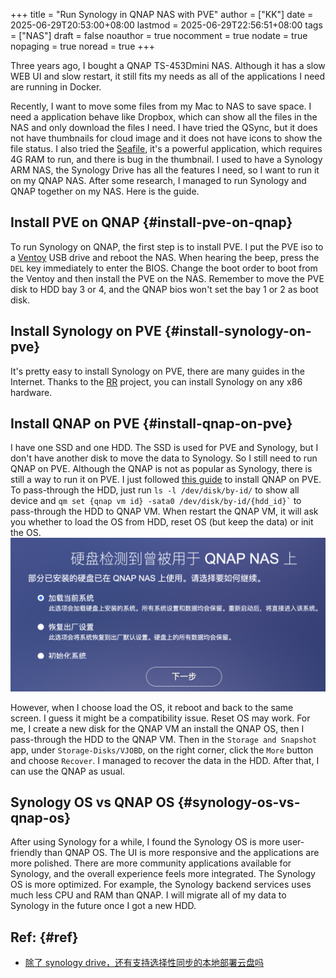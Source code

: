 +++
title = "Run Synology in QNAP NAS with PVE"
author = ["KK"]
date = 2025-06-29T20:53:00+08:00
lastmod = 2025-06-29T22:56:51+08:00
tags = ["NAS"]
draft = false
noauthor = true
nocomment = true
nodate = true
nopaging = true
noread = true
+++

Three years ago, I bought a QNAP TS-453Dmini NAS. Although it has a slow WEB UI and slow restart, it still fits my needs as all of the applications I need are running in Docker.

Recently, I want to move some files from my Mac to NAS to save space. I need a application behave like Dropbox, which can show all the files in the NAS and only download the files I need. I have tried the QSync, but it does not have thumbnails for cloud image and it does not have icons to show the file status. I also tried the [Seafile](https://www.seafile.com/home/), it's a powerful application, which requires 4G RAM to run, and there is bug in the thumbnail. I used to have a Synology ARM NAS, the Synology Drive has all the features I need, so I want to run it on my QNAP NAS. After some research, I managed to run Synology and QNAP together on my NAS. Here is the guide.


## Install PVE on QNAP {#install-pve-on-qnap}

To run Synology on QNAP, the first step is to install PVE. I put the PVE iso to a [Ventoy](https://www.ventoy.net/en/index.html) USB drive and reboot the NAS. When hearing the beep, press the `DEL` key immediately to enter the BIOS. Change the boot order to boot from the Ventoy and then install the PVE on the NAS. Remember to move the PVE disk to HDD bay 3 or 4, and the QNAP bios won't set the bay 1 or 2 as boot disk.


## Install Synology on PVE {#install-synology-on-pve}

It's pretty easy to install Synology on PVE, there are many guides in the Internet. Thanks to the [RR](https://github.com/RROrg/rr) project, you can install Synology on any x86 hardware.


## Install QNAP on PVE {#install-qnap-on-pve}

I have one SSD and one HDD. The SSD is used for PVE and Synology, but I don't have another disk to move the data to Synology. So I still need to run QNAP on PVE. Although the QNAP is not as popular as Synology, there is still a way to run it on PVE. I just followed [this guide](https://post.smzdm.com/p/adm3qxen/) to install QNAP on PVE. To pass-through the HDD, just run `ls -l /dev/disk/by-id/` to show all device and `` qm set {qnap vm id} -sata0 /dev/disk/by-id/{hdd_id}` `` to pass-through the HDD to QNAP VM. When restart the QNAP VM, it will ask you whether to load the OS from HDD, reset OS (but keep the data) or init the OS.
![](/images/qnap_recover.png)

However, when I choose load the OS, it reboot and back to the same screen. I guess it might be a compatibility issue. Reset OS may work. For me, I create a new disk for the QNAP VM an install the QNAP OS, then I pass-through the HDD to the QNAP VM. Then in the `Storage and Snapshot` app, under `Storage-Disks/VJOBD`, on the right corner, click the `More` button and choose `Recover`. I managed to recover the data in the HDD. After that, I can use the QNAP as usual.


## Synology OS vs QNAP OS {#synology-os-vs-qnap-os}

After using Synology for a while, I found the Synology OS is more user-friendly than QNAP OS. The UI is more responsive and the applications are more polished. There are more community applications available for Synology, and the overall experience feels more integrated. The Synology OS is more optimized. For example, the Synology backend services uses much less CPU and RAM than QNAP. I will migrate all of my data to Synology in the future once I got a new HDD.


## Ref: {#ref}

-   [除了 synology drive，还有支持选择性同步的本地部署云盘吗 ](https://www.v2ex.com/t/1135848)
